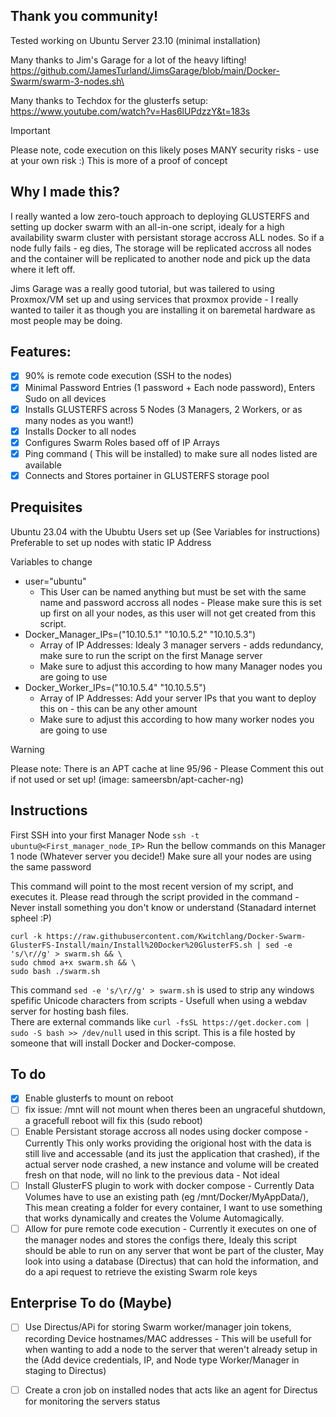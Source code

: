 ## Thank you community!
Tested working on Ubuntu Server 23.10 (minimal installation)

Many thanks to Jim's Garage for a lot of the heavy lifting!\
https://github.com/JamesTurland/JimsGarage/blob/main/Docker-Swarm/swarm-3-nodes.sh\

Many thanks to Techdox for the glusterfs setup:\
https://www.youtube.com/watch?v=Has6lUPdzzY&t=183s

> [!IMPORTANT]
> Please note, code execution on this likely poses MANY security risks - use at your own risk :)
> This is more of a proof of concept



## Why I made this?
I really wanted a low zero-touch approach to deploying GLUSTERFS and setting up docker swarm with an all-in-one script, idealy for a high availability swarm cluster with persistant storage accross ALL nodes. So if a node fully fails - eg dies, The storage will be replicated accross all nodes and the container will be replicated to another node and pick up the data where it left off. 

Jims Garage was a really good tutorial, but was tailered to using Proxmox/VM set up and using services that proxmox provide - I really wanted to tailer it as though you are installing it on baremetal hardware as most people may be doing. 

## Features:
- [X] 90% is remote code execution (SSH to the nodes)
- [X] Minimal Password Entries (1 password + Each node password), Enters Sudo on all devices
- [x] Installs GLUSTERFS across 5 Nodes (3 Managers, 2 Workers, or as many nodes as you want!)
- [X] Installs Docker to all nodes
- [X] Configures Swarm Roles based off of IP Arrays
- [X] Ping command ( This will be installed) to make sure all nodes listed are available
- [X] Connects and Stores portainer in GLUSTERFS storage pool

## Prequisites
Ubuntu 23.04 with the Ububtu Users set up (See Variables for instructions) 
Preferable to set up nodes with static IP Address

Variables to change
 * user="ubuntu"
   * This User can be named anything but must be set with the same name and password accross all nodes - Please make sure this is set up first on all your nodes, as this user will not get created from this script.
 * Docker_Manager_IPs=("10.10.5.1" "10.10.5.2" "10.10.5.3")
   * Array of IP Addresses: Idealy 3 manager servers - adds redundancy, make sure to run the script on the first Manage server
   * Make sure to adjust this according to how many Manager nodes you are going to use
 * Docker_Worker_IPs=("10.10.5.4" "10.10.5.5")
   * Array of IP Addresses: Add your server IPs that you want to deploy this on - this can be any other amount
   * Make sure to adjust this according to how many worker nodes you are going to use

> [!WARNING]
> Please note: There is an APT cache at line 95/96 - Please Comment this out if not used or set up! (image: sameersbn/apt-cacher-ng)

## Instructions
First SSH into your first Manager Node
` ssh -t ubuntu@<First_manager_node_IP> `
Run the bellow commands on this Manager 1 node (Whatever server you decide!)
Make sure all your nodes are using the same password 

This command will point to the most recent version of my script, and executes it.
Please read through the script provided in the command -  Never install something you don't know or understand (Stanadard internet spheel :P)
```
curl -k https://raw.githubusercontent.com/Kwitchlang/Docker-Swarm-GlusterFS-Install/main/Install%20Docker%20GlusterFS.sh | sed -e 's/\r//g' > swarm.sh && \
sudo chmod a+x swarm.sh && \
sudo bash ./swarm.sh
```
This command ` sed -e 's/\r//g' > swarm.sh ` is used to strip any windows spefific Unicode characters from scripts - Usefull when using a webdav server for hosting bash files.\
There are external commands like ` curl -fsSL https://get.docker.com | sudo -S bash >> /dev/null ` used in this script. This is a file hosted by someone that will install Docker and Docker-compose.

## To do
- [x] Enable glusterfs to mount on reboot
- [ ] fix issue: /mnt will not mount when theres been an ungraceful shutdown, a gracefull reboot will fix this (sudo reboot) 
- [ ] Enable Persistant storage accross all nodes using docker compose - Currently This only works providing the origional host with the data is still live and accessable (and its just the application that crashed), if the actual server node crashed, a new instance and volume will be created fresh on that node, will no link to the previous data - Not ideal
- [ ] Install GlusterFS plugin to work with docker compose - Currently Data Volumes have to use an existing path (eg /mnt/Docker/MyAppData/), This mean creating a folder for every container, I want to use something that works dynamically and creates the Volume Automagically. 
- [ ] Allow for pure remote code execution - Currently it executes on one of the manager nodes and stores the configs there, Idealy this script should be able to run on any server that wont be part of the cluster, May look into using a database (Directus) that can hold the information, and do a api request to retrieve the existing Swarm role keys

## Enterprise To do (Maybe)
- [ ] Use Directus/APi for storing Swarm worker/manager join tokens, recording Device hostnames/MAC addresses - This will be usefull for when wanting to add a node to the server that weren't  already setup in the (Add device credentials, IP, and Node type Worker/Manager in staging to Directus)
- [ ] Create a cron job on installed nodes that acts like an agent for Directus for monitoring the servers status  

